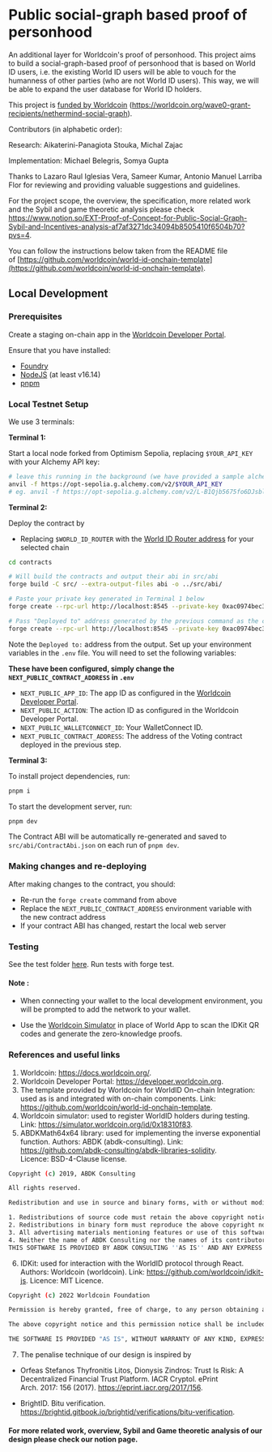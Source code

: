 # Public social-graph based proof of personhood

An additional layer for Worldcoin's proof of personhood. This project aims to build a social-graph-based proof of personhood that is based on World ID users,  i.e. the existing World ID users will be able to vouch for the humanness of other parties (who are not World ID users). This way, we will be able to expand the user database for World ID holders.

This project is [funded by Worldcoin](https://worldcoin.org/wave0-grant-recipients/nethermind-social-graph) (https://worldcoin.org/wave0-grant-recipients/nethermind-social-graph).

Contributors (in alphabetic order):

Research: Aikaterini-Panagiota Stouka, Michal Zajac

Implementation: Michael Belegris, Somya Gupta

Thanks to Lazaro Raul Iglesias Vera, Sameer Kumar, Antonio Manuel Larriba Flor for reviewing and providing valuable suggestions and guidelines. 

For the project scope, the overview, the specification, more related work and the Sybil and game theoretic analysis please check https://www.notion.so/EXT-Proof-of-Concept-for-Public-Social-Graph-Sybil-and-Incentives-analysis-af7af3271dc34094b8505410f6504b70?pvs=4.

You can follow the instructions below taken from the README file of [https://github.com/worldcoin/world-id-onchain-template](https://github.com/worldcoin/world-id-onchain-template).

## Local Development

### Prerequisites

Create a staging on-chain app in the [Worldcoin Developer Portal](https://developer.worldcoin.org).

Ensure that you have installed:
- [Foundry](https://book.getfoundry.sh/getting-started/installation)
- [NodeJS](https://nodejs.org/en/download) (at least v16.14)
- [pnpm](https://pnpm.io/installation)

### Local Testnet Setup

We use 3 terminals:

**Terminal 1:**

Start a local node forked from Optimism Sepolia, replacing `$YOUR_API_KEY` with your Alchemy API key:

```bash
# leave this running in the background (we have provided a sample alchemy api key for simplicity)
anvil -f https://opt-sepolia.g.alchemy.com/v2/$YOUR_API_KEY
# eg. anvil -f https://opt-sepolia.g.alchemy.com/v2/L-B1Qjb5675fo6DJsblLYYjlfrvCPXY9
```

**Terminal 2:**

Deploy the contract by
- Replacing `$WORLD_ID_ROUTER` with the [World ID Router address](https://docs.worldcoin.org/reference/address-book) for your selected chain

```bash
cd contracts

# Will build the contracts and output their abi in src/abi
forge build -C src/ --extra-output-files abi -o ../src/abi/

# Paste your private key generated in Terminal 1 below
forge create --rpc-url http://localhost:8545 --private-key 0xac0974bec39a17e36ba4a6b4d238ff944bacb478cbed5efcae784d7bf4f2ff80 src/Contract.sol:Contract --constructor-args 0x11cA3127182f7583EfC416a8771BD4d11Fae4334 app_staging_3cd5392cb0348670bcc22377e6090a68 verify-worldid

# Pass "Deployed to" address generated by the previous command as the constructor arg of voting contract being created below
forge create --rpc-url http://localhost:8545 --private-key 0xac0974bec39a17e36ba4a6b4d238ff944bacb478cbed5efcae784d7bf4f2ff80 src/voting.sol:Voting --constructor-args 0x97915c43511f8cB4Fbe7Ea03B96EEe940eC4AF12
```

Note the `Deployed to:` address from the output.
Set up your environment variables in the `.env` file. You will need to set the following variables:

**These have been configured, simply change the `NEXT_PUBLIC_CONTRACT_ADDRESS` in `.env`**

- `NEXT_PUBLIC_APP_ID`: The app ID as configured in the [Worldcoin Developer Portal](https://developer.worldcoin.org).
- `NEXT_PUBLIC_ACTION`: The action ID as configured in the Worldcoin Developer Portal.
- `NEXT_PUBLIC_WALLETCONNECT_ID`: Your WalletConnect ID.
- `NEXT_PUBLIC_CONTRACT_ADDRESS`: The address of the Voting contract deployed in the previous step.


**Terminal 3:**

To install project dependencies, run:

```bash
pnpm i
```

To start the development server, run:

```bash
pnpm dev
```

The Contract ABI will be automatically re-generated and saved to `src/abi/ContractAbi.json` on each run of `pnpm dev`.

### Making changes and re-deploying

After making changes to the contract, you should:

- Re-run the `forge create` command from above
- Replace the `NEXT_PUBLIC_CONTRACT_ADDRESS` environment variable with the new contract address
- If your contract ABI has changed, restart the local web server

### Testing

See the test folder [here](./contracts/test/WorldcoinSocialGraphVoting.t.sol). Run tests with forge test.

#### Note :
- When connecting your wallet to the local development environment, you will be prompted to add the network to your wallet.

- Use the [Worldcoin Simulator](https://simulator.worldcoin.org) in place of World App to scan the IDKit QR codes and generate the zero-knowledge proofs.

### References and useful links

1. Worldcoin: https://docs.worldcoin.org/.
2. Worldcoin Developer Portal: https://developer.worldcoin.org.
3. The template provided by Worldcoin for WorldID On-chain Integration: used as is and integrated with on-chain components. Link: https://github.com/worldcoin/world-id-onchain-template.
4. Worldcoin simulator: used to register WorldID holders during testing. Link: https://simulator.worldcoin.org/id/0x18310f83.
5. ABDKMath64x64 library: used for implementing the inverse exponential function. Authors: ABDK (abdk-consulting). Link: https://github.com/abdk-consulting/abdk-libraries-solidity. Licence: BSD-4-Clause license.

```bash
Copyright (c) 2019, ABDK Consulting

All rights reserved.

Redistribution and use in source and binary forms, with or without modification, are permitted provided that the following conditions are met:

1. Redistributions of source code must retain the above copyright notice, this list of conditions and the following disclaimer.
2. Redistributions in binary form must reproduce the above copyright notice, this list of conditions and the following disclaimer in the documentation and/or other materials provided with the distribution.
3. All advertising materials mentioning features or use of this software must display the following acknowledgement: This product includes software developed by ABDK Consulting.
4. Neither the name of ABDK Consulting nor the names of its contributors may be used to endorse or promote products derived from this software without specific prior written permission.
THIS SOFTWARE IS PROVIDED BY ABDK CONSULTING ''AS IS'' AND ANY EXPRESS OR IMPLIED WARRANTIES, INCLUDING, BUT NOT LIMITED TO, THE IMPLIED WARRANTIES OF MERCHANTABILITY AND FITNESS FOR A PARTICULAR PURPOSE ARE DISCLAIMED. IN NO EVENT SHALL ABDK CONSULTING BE LIABLE FOR ANY DIRECT, INDIRECT, INCIDENTAL, SPECIAL, EXEMPLARY, OR CONSEQUENTIAL DAMAGES (INCLUDING, BUT NOT LIMITED TO, PROCUREMENT OF SUBSTITUTE GOODS OR SERVICES; LOSS OF USE, DATA, OR PROFITS; OR BUSINESS INTERRUPTION) HOWEVER CAUSED AND ON ANY THEORY OF LIABILITY, WHETHER IN CONTRACT, STRICT LIABILITY, OR TORT (INCLUDING NEGLIGENCE OR OTHERWISE) ARISING IN ANY WAY OUT OF THE USE OF THIS SOFTWARE, EVEN IF ADVISED OF THE POSSIBILITY OF SUCH DAMAGE.
```

6. IDKit: used for interaction with the WorldID protocol through React. Authors: Worldcoin (worldcoin). Link: https://github.com/worldcoin/idkit-js. Licence: MIT Licence.
```bash
Copyright (c) 2022 Worldcoin Foundation

Permission is hereby granted, free of charge, to any person obtaining a copy of this software and associated documentation files (the "Software"), to deal in the Software without restriction, including without limitation the rights to use, copy, modify, merge, publish, distribute, sublicense, and/or sell copies of the Software, and to permit persons to whom the Software is furnished to do so, subject to the following conditions:

The above copyright notice and this permission notice shall be included in all copies or substantial portions of the Software.

THE SOFTWARE IS PROVIDED "AS IS", WITHOUT WARRANTY OF ANY KIND, EXPRESS OR IMPLIED, INCLUDING BUT NOT LIMITED TO THE WARRANTIES OF MERCHANTABILITY, FITNESS FOR A PARTICULAR PURPOSE AND NONINFRINGEMENT. IN NO EVENT SHALL THE AUTHORS OR COPYRIGHT HOLDERS BE LIABLE FOR ANY CLAIM, DAMAGES OR OTHER LIABILITY, WHETHER IN AN ACTION OF CONTRACT, TORT OR OTHERWISE, ARISING FROM, OUT OF OR IN CONNECTION WITH THE SOFTWARE OR THE USE OR OTHER DEALINGS IN THE SOFTWARE.
```

7. The penalise technique of our design is inspired by
- Orfeas Stefanos Thyfronitis Litos, Dionysis Zindros: Trust Is Risk: A Decentralized Financial Trust Platform. IACR Cryptol. ePrint Arch. 2017: 156 (2017). https://eprint.iacr.org/2017/156.

- BrightID. Bitu verification. https://brightid.gitbook.io/brightid/verifications/bitu-verification.

#### For more related work, overview, Sybil and Game theoretic analysis of our design please check our notion page.
